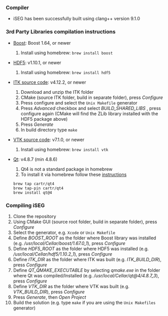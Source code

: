 ### Compiler

- iSEG has been successfully built using clang++ version 9.1.0

### 3rd Party Libraries compilation instructions

- [Boost](https://www.boost.org/): Boost 1.64, or newer

  1. Install using homebrew: `brew install boost`
  
- [HDF5](https://support.hdfgroup.org/HDF5/): v1.10.1, or newer

  1. Install using homebrew: `brew install hdf5`

- [ITK source code](https://sourceforge.net/projects/itk/files/itk/4.12/InsightToolkit-4.12.2.tar.gz/download): v4.12.2, or newer

  1. Download and unzip the ITK folder
  2. CMake (source ITK folder, build in separate folder), press _Configure_
  3. Press configure and select the `Unix Makefile` generator
  4. Press _Advanced_ checkbox and select _BUILD_SHARED_LIBS_ , press configure again (CMake will find the ZLib library installed with the HDF5 package above)
  5. Press _Generate_
  6. In build directory type `make`

- [VTK source code](https://www.vtk.org/files/release/7.1/VTK-7.1.0.tar.gz): v7.1.0, or newer

  1. Install using homebrew: `brew install vtk`

- [Qt](https://download.qt.io/official_releases/qt/4.8/4.8.7/qt-everywhere-opensource-src-4.8.7.tar.gz): v4.8.7 (min 4.8.6)

  1. Qt4 is not a standard package in homebrew
  2. To install it via homebrew follow these [instructions](https://github.com/cartr/homebrew-qt4)
    ```
    brew tap cartr/qt4
    brew tap-pin cartr/qt4
    brew install qt@4
    ```

### Compiling iSEG

  1. Clone the repository
  2. Using CMake GUI (source root folder, build in separate folder), press _Configure_
  3. Select the generator, e.g. `Xcode` or `Unix Makefile`
  4. Define _BOOST_ROOT_ as the folder where Boost library was installed (e.g. _/usr/local/Cellar/boost/1.67.0_1_), press _Configure_
  5. Define _HDF5_ROOT_ as the folder where HDF5 was installed (e.g. _/usr/local/Cellar/hdf5/1.10.2_1_), press _Configure_
  6. Define _ITK_DIR_ as the folder where ITK was built (e.g. _ITK_BUILD_DIR_), press _Configure_
  7. Define _QT_QMAKE_EXECUTABLE_ by selecting _qmake.exe_ in the folder where Qt was compiled/Installed (e.g. _/usr/local/Cellar/qt@4/4.8.7_3_), press _Configure_
  8. Define _VTK_DIR_ as the folder where VTK was built (e.g. _VTK_BUILD_DIR_), press _Configure_
  9. Press _Generate_, then _Open Project_
  10. Build the solution (e.g. type `make` if you are using the `Unix Makefiles` generator)
